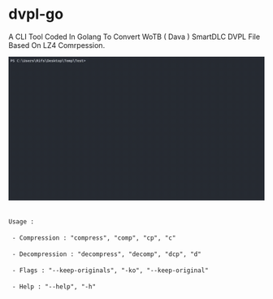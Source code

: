 # dvpl-go
 A CLI Tool Coded In Golang To Convert WoTB ( Dava ) SmartDLC DVPL File Based On LZ4 Comrpession.

 ![Demo](img/dvplgo.gif)

```

Usage :

 - Compression : "compress", "comp", "cp", "c"

 - Decompression : "decompress", "decomp", "dcp", "d"

 - Flags : "--keep-originals", "-ko", "--keep-original"

 - Help : "--help", "-h"

```